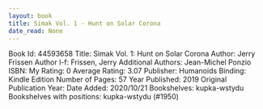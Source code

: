 ```yaml
---
layout: book
title: Simak Vol. 1 - Hunt on Solar Corona
date_read: None
---
```


Book Id: 44593658
Title: Simak Vol. 1: Hunt on Solar Corona
Author: Jerry Frissen
Author l-f: Frissen, Jerry
Additional Authors: Jean-Michel Ponzio
ISBN: 
My Rating: 0
Average Rating: 3.07
Publisher: Humanoids
Binding: Kindle Edition
Number of Pages: 57
Year Published: 2019
Original Publication Year: 
Date Added: 2020/10/21
Bookshelves: kupka-wstydu
Bookshelves with positions: kupka-wstydu (#1950)

